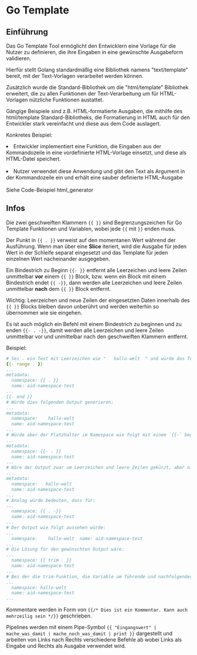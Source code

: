 # Go Template

## Einführung

Das Go Template Tool ermöglicht den Entwicklern eine Vorlage für die Nutzer zu definieren, die ihre Eingaben in eine gewünschte Ausgabeform validieren.

Hierfür stellt Golang standardmäßig eine Bibliothek namens "text/template" bereit, mit der Text-Vorlagen verarbeitet werden können.

Zusätzlich wurde die Standard-Bibliothek um die "html/template" Bibliothek erweitert, die zu allen Funktionen der Text-Verarbeitung um für HTML-Vorlagen nützliche Funktionen austattet.

Gängige Beispiele sind z.B. HTML-formatierte Ausgaben, die mithilfe des html/template Standard-Bibliotheks, die Formatierung in HTML auch für den Entwickler stark vereinfacht und diese aus dem Code auslagert.

Konkretes Beispiel:

<li>Entwickler implementiert eine Funktion, die Eingaben aus der Kommandozeile in eine vordefinierte HTML-Vorlage einsetzt, und diese als HTML-Datei speichert.
<br><br>
<li>Nutzer verwendet diese Anwendung und gibt den Text als Argument in der Kommandozeile ein und erhält eine sauber definierte HTML-Ausgabe
<br><br>
Siehe Code-Beispiel html_generator

## Infos

Die zwei geschweiften Klammern `{{ }}` sind Begrenzungszeichen für Go Template Funktionen und Variablen, wobei jede `{{` mit `}}` enden muss.

Der Punkt in `{{ . }}` verweist auf den momentanen Wert während der Ausführung. Wenn man über eine **Slice** iteriert, wird die Ausgabe für jeden Wert in der Schleife separat eingesetzt und das Template für jeden einzelnen Wert nacheinander ausgegeben.

Ein Bindestrich zu Beginn `{{- }}` entfernt alle Leerzeichen und leere Zeilen unmittelbar **vor** einem `{{ }}` Block, bzw. wenn ein Block mit einem Bindestrich endet `{{ -}}`, dann werden alle Leerzeichen und leere Zeilen unmittelbar **nach** dem `{{ }}` Block entfernt.

Wichtig: Leerzeichen und neue Zeilen der eingesetzten Daten innerhalb des `{{ }}` Blocks bleiben davon unberührt und werden weiterhin so übernommen wie sie eingehen.

Es ist auch möglich ein Befehl mit einem Bindestrich zu beginnen und zu enden `{{- . -}}`, damit werden alle Leerzeichen und leere Zeilen unmittelbar vor und unmittelbar nach den geschweiften Klammern entfernt.

Beispiel:

```yaml
# Sei . ein Text mit Leerzeichen wie "   hallo-welt  " und würde das Template wie folgt aussehen:
{{- range . }}
...
metadata:
  namespace: {{ . }}
  name: aid-namespace-test
...
{{- end }}
# Würde dies folgenden Output generieren:
...
metadata:
  namespace:    hallo-welt
  name: aid-namespace-test
...
# Würde aber der Platzhalter im Namespace wie folgt mit einem `{{-` beginnen:
...
metadata:
  namespace: {{- . }}
  name: aid-namespace-test
...
# Wäre der Output zwar um Leerzeichen und leere Zeilen gekürzt, aber nicht für die Variable innerhalb der geschweiften Klammern:
...
metadata:
  namespace:   hallo-welt
  name: aid-namespace-test
...
# Analog würde bedeuten, dass für:
...
  namespace: {{ . -}}
  name: aid-namespace-test
...
# Der Output wie folgt aussehen würde:
...
  namespace:    hallo-welt  name: aid-namespace-test
...
# Die Lösung für den gewünschten Output wäre:
...
  namespace: {{ trim . }}
  name: aid-namespace-test
...
# Bei der die trim-Funktion, die Variable um führende und nachfolgender Leerzeichen und leere Zeilen entfernt:
...
  namespace: hallo-welt
  name: aid-namespace-test
...
```

Kommentare werden in Form von `{{/* Dies ist ein Kommentar. Kann auch mehrzeilig sein */}}` geschrieben.

Pipelines werden mit einem Pipe-Symbol `{{ "Eingangswert" | mache_was_damit | mache_noch_was_damit | print }}` dargestellt und arbeiten von Links nach Rechts verschiedene Befehle ab wobei Links als Eingabe und Rechts als Ausgabe verwendet wird.
